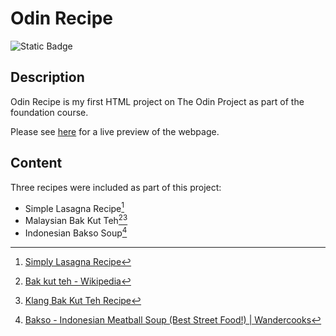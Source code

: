 # Odin Recipe

![Static Badge](https://img.shields.io/static/v1?message=odin-recipe&logo=theodinproject&labelColor=edb525&&logoColor=white&label=%20)

## Description

Odin Recipe is my first HTML project on The Odin Project as part of the foundation course.

Please see [here](placeholder) for a live preview of the webpage.

## Content

Three recipes were included as part of this project:

- Simple Lasagna Recipe[^1]
- Malaysian Bak Kut Teh[^2][^3]
- Indonesian Bakso Soup[^4]

[^1]: [Simply Lasagna Recipe](https://www.allrecipes.com/recipe/217195/simply-lasagna/)
[^2]: [Bak kut teh - Wikipedia](https://en.wikipedia.org/wiki/Bak_kut_teh)
[^3]: [Klang Bak Kut Teh Recipe](https://noobcook.com/klang-bak-kut-teh/2/)
[^4]: [Bakso - Indonesian Meatball Soup (Best Street Food!) | Wandercooks](https://www.wandercooks.com/bakso-indonesian-meatball-soup/)
